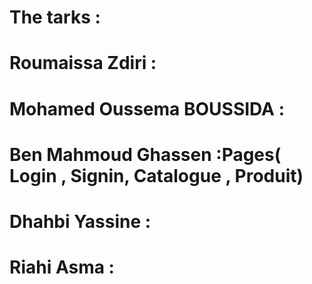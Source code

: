# The tarks : 
# Roumaissa Zdiri : 
# Mohamed Oussema BOUSSIDA : 
# Ben Mahmoud Ghassen :Pages( Login , Signin, Catalogue , Produit)
# Dhahbi Yassine :
# Riahi Asma :
